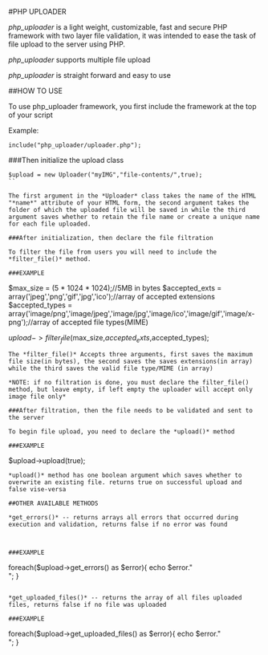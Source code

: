 #PHP UPLOADER

*php_uploader* is a light weight, customizable, fast and secure PHP framework with two layer file validation, it was intended to ease the task of file upload to the server using PHP.

*php_uploader* supports multiple file upload

*php_uploader* is straight forward and easy to use 

##HOW TO USE

To use php_uploader framework, you first include the framework at the top of your script

Example:
```
include("php_uploader/uploader.php");
```

###Then initialize the upload class

```
$upload = new Uploader("myIMG","file-contents/",true);
``

The first argument in the *Uploader* class takes the name of the HTML "*name*" attribute of your HTML form, the second argument takes the folder of which the uploaded file will be saved in while the third argument saves whether to retain the file name or create a unique name for each file uploaded.

###After initialization, then declare the file filtration 

To filter the file from users you will need to include the *filter_file()* method.

###EXAMPLE
```
$max_size = (5 * 1024 * 1024);//5MB in bytes
$accepted_exts = array('jpeg','png','gif','jpg','ico');//array of accepted extensions
$accepted_types = array('image/png','image/jpeg','image/jpg','image/ico','image/gif','image/x-png');//array of accepted file types(MIME)

$upload->filter_file($max_size,$accepted_exts,$accepted_types);
```
The *filter_file()* Accepts three arguments, first saves the maximum file size(in bytes), the second saves the saves extensions(in array) while the third saves the valid file type/MIME (in array)

*NOTE: if no filtration is done, you must declare the filter_file() method, but leave empty, if left empty the uploader will accept only image file only*

###After filtration, then the file needs to be validated and sent to the server

To begin file upload, you need to declare the *upload()* method

###EXAMPLE
```
$upload->upload(true);
```
*upload()* method has one boolean argument which saves whether to overwrite an existing file. returns true on successful upload and false vise-versa

##OTHER AVAILABLE METHODS

*get_errors()* -- returns arrays all errors that occurred during execution and validation, returns false if no error was found



###EXAMPLE
```
foreach($upload->get_errors() as $error){
	echo $error."<br>";
}
```

*get_uploaded_files()* -- returns the array of all files uploaded files, returns false if no file was uploaded

###EXAMPLE
```
foreach($upload->get_uploaded_files() as $error){
	echo $error."<br>";
}
```
